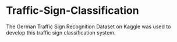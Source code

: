 # Traffic-Sign-Classification
The German Traffic Sign Recognition Dataset on Kaggle was used to develop this traffic sign classification system.
